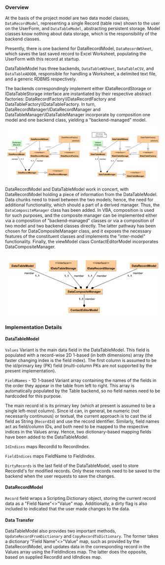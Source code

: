 ### Overview

At the basis of the project model are two data model classes, `DataRecordModel`, representing a single Record (table row) shown to the user on the UserForm, and `DataTableModel`, abstracting persistent storage. Model classes know nothing about data storage, which is the responsibility of the backend classes.  

Presently, there is one backend for DataRecordModel, `DataRecordWSheet`, which saves the last saved record to Excel Worksheet, populating the UserForm with this record at startup.

DataTableModel has three backends, `DataTableWSheet`, `DataTableCSV`, and `DataTableADODB`, responsible for handling a Worksheet, a delimited text file, and a generic RDBMS respectively.  
 
The backends correspondingly implement either IDataRecordStorage or IDataTableStorage interface are instantiated by their respective abstract factories: DataRecordFactory\IDataRecordFactory and  DataTableFactory\IDataTableFactory. In turn, DataRecordManager\IDataRecordManager and DataTableManager\IDataTableManager incorporate by composition one model and one backend class, yielding a "backend-managed" model.

![Base classes][Base classes]

DataRecordModel and DataTableModel work in concert, with DataRecordModel holding a piece of information from the DataTableModel. Data chunks need to travel between the two models; hence, the need for additional functionality, which should a part of a derived manager. Thus, the `DataCompositeManager` class has been added. In VBA, composition is used for such purposes, and the composite manager can be implemented either via a composition of "backend-managed" classes or via a composition of two model and two backend classes directly. The latter pathway has been chosen for  DataCompositeManager class, and it exposes the necessary features of the constituent classes and implements the "inter-model" functionality. Finally, the viewModel class ContactEditorModel incorporates DataCompositeManager.

![Composite classes][Composite classes]

### Implementation Details

#### DataTableModel

`Values` Variant is the main data field in the DataTableModel. This field is populated with a record-wise 2D 1-based (in both dimensions) array (the faster changing index is the field index).  The first column is assumed to be the id/primary key (PK) field (multi-column PKs are not supported by the present implementation).  

`FieldNames` - 1D 1-based Variant array containing the names of the fields in the order they appear in the table from left to right. This array is automatically populated by the Table backend, so no field names need to be hardcoded for this purpose.  

The main record id is its primary key (which at present is assumed to be a single left-most column). Since id can, in general, be numeric (not necessarily continuous) or textual, the current approach is to cast the id field as String (`RecordId`) and use the record identifier. Similarly, field names act as field/column IDs, and both need to be mapped to the respective indices in the Values array. Hence, two dictionary-based mapping fields have been added to the DataTableModel.  

`IdIndices` maps RecordId to RecordIndex.  

`FieldIndices` maps FieldName to FieldIndex.  

`DirtyRecords` is the last field of the DataTableModel, used to store RecordId's for modified records. Only these records need to be saved to the backend when the user requests to save the changes.

#### DataRecordModel

`Record` field wraps a Scripting.Dictionary object, storing the current record data as a "Field Name"<>"Value" map. Additionally, a dirty flag is also included to indicated that the user made changes to the data.  

#### Data Transfer

DataTableModel also provides two important methods, `UpdateRecordFromDictionary` and `CopyRecordToDictionary`. The former takes a dictionary "Field Name"<>"Value" map, such as provided by the DataRecordModel, and updates data in the corresponding record in the Values array using the FieldIndices map. The latter does the opposite, based on supplied RecordId and IdIndices map.

[Composite classes]: https://github.com/pchemguy/ContactEditor/blob/develop/Assets/Diagrams/Class%20Diagram.svg
[Base classes]: https://github.com/pchemguy/ContactEditor/blob/develop/Assets/Diagrams/Class%20Diagram%20-%20Table%20and%20Record.svg
